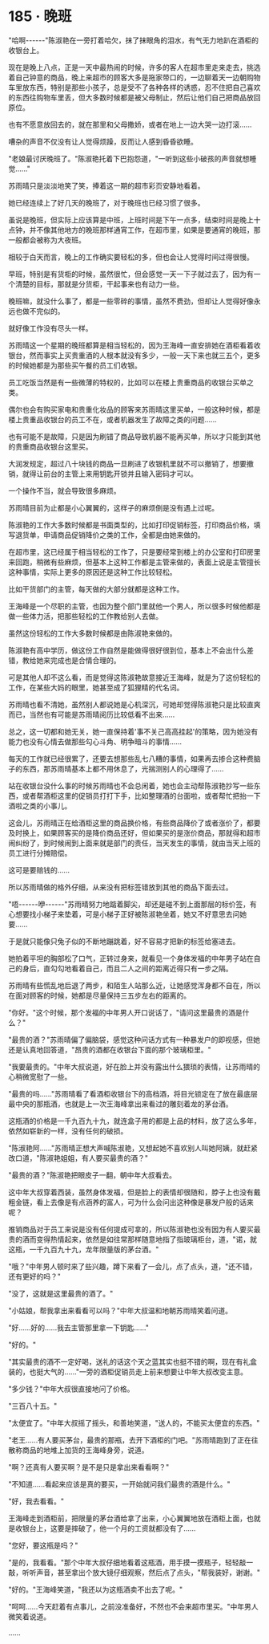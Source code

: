 <link rel="stylesheet" href="../../styles/text.css" />
<h1>185 · 晚班</h1>

"哈啊------"陈淑艳在一旁打着哈欠，抹了抹眼角的泪水，有气无力地趴在酒柜的收银台上。

现在是晚上八点，正是一天中最热闹的时候，许多的客人在超市里走来走去，挑选着自己钟意的商品，晚上来超市的顾客大多是拖家带口的，一边聊着天一边朝购物车里放东西，特别是那些小孩子，总是受不了各种各样的诱惑，忍不住把自己喜欢的东西往购物车里丢，但大多数时候都是被父母制止，然后让他们自己把商品放回原位。

也有不愿意放回去的，就在那里和父母撒娇，或者在地上一边大哭一边打滚......

嘈杂的声音不仅没有让人觉得烦躁，反而让人感到昏昏欲睡。

"老娘最讨厌晚班了。"陈淑艳托着下巴抱怨道，"一听到这些小破孩的声音就想睡觉......"

苏雨晴只是淡淡地笑了笑，捧着这一期的超市彩页安静地看着。

她已经连续上了好几天的晚班了，对于晚班也已经习惯了很多。

虽说是晚班，但实际上应该算是中班，上班时间是下午一点多，结束时间是晚上十点钟，并不像其他地方的晚班那样通宵工作，在超市里，如果是要通宵的晚班，那一般都会被称为大夜班。

相较于白天而言，晚上的工作确实要轻松的多，但也会让人觉得时间过得很慢。

早班，特别是有货柜的时候，虽然很忙，但会感觉一天一下子就过去了，因为有一个清楚的目标，那就是分货柜，干起事来也有动力一些。

晚班嘛，就没什么事了，都是一些零碎的事情，虽然不费劲，但却让人觉得好像永远也做不完似的。

就好像工作没有尽头一样。

苏雨晴这一个星期的晚班都算是相当轻松的，因为王海峰一直安排她在酒柜看着收银台，然而事实上买贵重酒的人根本就没有多少，一般一天下来也就三五个，更多的时候她都是为那些买午餐的员工们收银。

员工吃饭当然是有一些微薄的特权的，比如可以在楼上贵重商品的收银台买单之类。

偶尔也会有购买家电和贵重化妆品的顾客来苏雨晴这里买单，一般这种时候，都是楼上贵重品收银台的员工不在，或者机器发生了故障之类的问题......

也有可能不是故障，只是因为刷错了商品导致机器不能再买单，所以才只能到其他的贵重商品收银台这里买。

大润发规定，超过八十块钱的商品一旦刷进了收银机里就不可以撤销了，想要撤销，就得让前台的主管上来用钥匙开锁并且输入密码才可以。

一个操作不当，就会导致很多麻烦。

苏雨晴目前为止都是小心翼翼的，这样子的麻烦倒是没有遇上过呢。

陈淑艳的工作大多数时候都是书面类型的，比如打印促销标签，打印商品价格，填写退货单，申请商品促销降价之类的工作，全都是由她来做的。

在超市里，这已经属于相当轻松的工作了，只是要经常到楼上的办公室和打印房里来回跑，稍微有些麻烦，但基本上这种工作都是主管来做的，表面上说是主管擅长这种事情，实际上更多的原因还是这种工作比较轻松。

比如干货部门的主管，每天做的大部分就都是这种工作。

王海峰是一个尽职的主管，也因为整个部门里就他一个男人，所以很多时候他都是做一些体力活，把那些轻松的工作教给别人去做。

虽然这份轻松的工作大多数时候都是由陈淑艳来做的。

陈淑艳有高中学历，做这份工作自然是能做得很好很到位，基本上不会出什么差错，教给她来完成也是合情合理的。

可是其他人却不这么看，而是觉得这陈淑艳故意接近王海峰，就是为了这份轻松的工作，在某些大妈的眼里，她甚至成了狐狸精的代名词。

苏雨晴也看不清她，虽然别人都说她是心机深沉，可她却觉得陈淑艳只是比较直爽而已，当然也有可能是苏雨晴阅历比较低看不出来......

总之，这一切都和她无关，她一直保持着'事不关己高高挂起'的策略，因为她没有能力也没有心情去做那些勾心斗角、明争暗斗的事情......

每天的工作就已经很累了，还要去想那些乱七八糟的事情，如果再去掺合这种费脑子的东西，那苏雨晴基本上都不用休息了，光揣测别人的心理得了......

站在收银台没什么事的时候苏雨晴也不会总闲着，她也会主动帮陈淑艳抄写一些东西，或者帮酒柜这里的促销员打打下手，比如整理酒的台面啦，或者帮忙把抬一下酒啦之类的小事儿。

这会儿，苏雨晴正在给酒柜这里的商品换价格，有些商品降价了或者涨价了，都要及时换上，如果顾客买的是降价商品还好，但如果买的是涨价商品，那就得和超市闹纠纷了，到时候闹到上面来就是部门的责任，当天发生的事情，就由当天上班的员工进行分摊赔偿。

这可是要赔钱的......

所以苏雨晴做的格外仔细，从来没有把标签错放到其他的商品下面去过。

"唔------咿------"苏雨晴努力地踮着脚尖，却还是碰不到上面那层的标价签，有心想要找小梯子来垫着，可是小梯子正好被陈淑艳坐着，她又不好意思去问她要......

于是就只能像只兔子似的不断地蹦跳着，好不容易才把新的标签给塞进去。

她拍着平坦的胸部松了口气，正转过身来，就看见一个身体发福的中年男子站在自己的身后，直勾勾地看着自己，而且二人之间的距离近得只有一步之隔。

苏雨晴有些慌乱地后退了两步，和陌生人站那么近，让她感觉浑身都不自在，所以在面对顾客的时候，她都是尽量保持三五步左右的距离的。

"你好。"这个时候，那个发福的中年男人开口说话了，"请问这里最贵的酒是什么？"

"最贵的酒？"苏雨晴偏了偏脑袋，感觉这种问话方式有一种暴发户的即视感，但她还是认真地回答道，"昂贵的酒都在收银台下面的那个玻璃柜里。"

"我要最贵的。"中年大叔说道，好在脸上并没有露出什么猥琐的表情，让苏雨晴的心稍微宽慰了一些。

"最贵的吗......"苏雨晴看了看酒柜收银台下的高档酒，将目光锁定在了放在最底层最中央的那瓶酒，也就是上一次王海峰拿出来看过的雕刻着龙的茅台酒。

这瓶酒的价格是一千九百九十九，就连盒子用的都是上品的材料，放了这么多年，依然如崭新的一样，没有任何的破损。

"陈淑艳阿......"苏雨晴正想大声喊陈淑艳，又想起她不喜欢别人叫她阿姨，就赶紧改口道，"陈淑艳姐姐，有人要买最贵的酒？"

"最贵的酒？"陈淑艳把眼皮子一翻，朝中年大叔看去。

这中年大叔穿着西装，虽然身体发福，但是脸上的表情却很随和，脖子上也没有戴粗金链，看上去像是有点涵养的富人，可为什么会问出这种像是暴发户般的话来呢？

推销商品对于员工来说是没有任何提成可拿的，所以陈淑艳也没有因为有人要买最贵的酒而变得热情起来，依然是如往常那样随意地指了指玻璃柜台，道，"诺，就这瓶，一千九百九十九，龙年限量版的茅台酒。"

"哦？"中年男人顿时来了些兴趣，蹲下来看了一会儿，点了点头，道，"还不错，还有更好的吗？"

"没了，这就是这里最贵的酒了。"

"小姑娘，帮我拿出来看看可以吗？"中年大叔温和地朝苏雨晴笑着问道。

"好......好的......我去主管那里拿一下钥匙......"

"好的。"

"其实最贵的酒不一定好喝，送礼的话这个天之蓝其实也挺不错的啊，现在有礼盒装的，也挺大气的......"一旁的酒柜促销员走上前来想要让中年大叔改变主意。

"多少钱？"中年大叔很直接地问了价格。

"三百八十五。"

"太便宜了。"中年大叔摇了摇头，和善地笑道，"送人的，不能买太便宜的东西。"

"老王......有人要买茅台，最贵的那瓶，去开下酒柜的门吧。"苏雨晴跑到了正在往散称商品的地堆上加货的王海峰身旁，说道。

"啊？还真有人要买啊？是不是只是拿出来看看啊？"

"不知道......看起来应该是真的要买，一开始就问我们最贵的酒是什么。"

"好，我去看看。"

王海峰走到酒柜前，把限量的茅台酒给拿了出来，小心翼翼地放在酒柜上面，也就是收银台上，这要是摔破了，他一个月的工资就都没有了......

"您好，要这瓶是吗？"

"是的，我看看。"那个中年大叔仔细地看着这瓶酒，用手摸一摸瓶子，轻轻敲一敲，听听声音，甚至拿出个放大镜仔细观察，然后点了点头，"帮我装好，谢谢。"

"好的。"王海峰笑道，"我还以为这瓶酒卖不出去了呢。"

"呵呵......今天赶着有点事儿，之前没准备好，不然也不会来超市里买。"中年男人微笑着说道。

......
